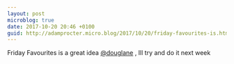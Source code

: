 ```yaml
---
layout: post
microblog: true
date: 2017-10-20 20:46 +0100
guid: http://adamprocter.micro.blog/2017/10/20/friday-favourites-is.html
---
```

Friday Favourites is a great idea [@douglane](https://micro.blog/douglane) , Ill try and do it next week
